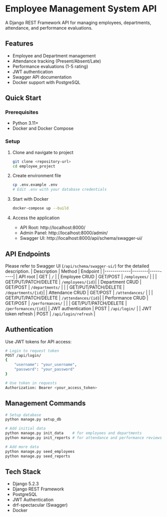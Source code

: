 # Employee Management System API

A Django REST Framework API for managing employees, departments, attendance, and performance evaluations.

## Features

- Employee and Department management
- Attendance tracking (Present/Absent/Late)
- Performance evaluations (1-5 rating)
- JWT authentication
- Swagger API documentation
- Docker support with PostgreSQL

## Quick Start

### Prerequisites
- Python 3.11+
- Docker and Docker Compose

### Setup

1. Clone and navigate to project
   ```bash
   git clone <repository-url>
   cd employee_project
   ```

2. Create environment file
   ```bash
   cp .env.example .env
   # Edit .env with your database credentials
   ```

3. Start with Docker
   ```bash
   docker-compose up --build
   ```

4. Access the application
   - API Root: http://localhost:8000/
   - Admin Panel: http://localhost:8000/admin/
   - Swagger UI: http://localhost:8000/api/schema/swagger-ui/

## API Endpoints
Please refer to Swagger UI (`/api/schema/swagger-ui/`) for the detailed description.
| Description | Method | Endpoint | 
|-------------|--------|----------|
| API root | GET | `/` |
| Employee CRUD | GET/POST  | `/employees/` |
| | GET/PUT/PATCH/DELETE  | `/employees/{id}`|
| Department CRUD | GET/POST  | `/departments/` |
| | GET/PUT/PATCH/DELETE  | `/departments/{id}`|
| Attendance CRUD | GET/POST  | `/attendances/` |
| | GET/PUT/PATCH/DELETE  | `/attendances/{id}`|
| Performance CRUD | GET/POST  | `/performances/` |
| | GET/PUT/PATCH/DELETE  | `/performances/{id}`|
| JWT authentication | POST | `/api/login/` |
| JWT token refresh | POST | `/api/login/refresh` |

## Authentication

Use JWT tokens for API access:

```bash
# Login to request token
POST /api/login/
{
    "username": "your_username",
    "password": "your_password"
}

# Use token in requests
Authorization: Bearer <your_access_token>
```

## Management Commands

```bash
# Setup database
python manage.py setup_db

# Add initial data
python manage.py init_data    # for employees and departments
python manage.py init_reports # for attendance and performance reviews

# Add more data
python manage.py seed_employees
python manage.py seed_reports
```

## Tech Stack

- Django 5.2.3
- Django REST Framework
- PostgreSQL
- JWT Authentication
- drf-spectacular (Swagger)
- Docker